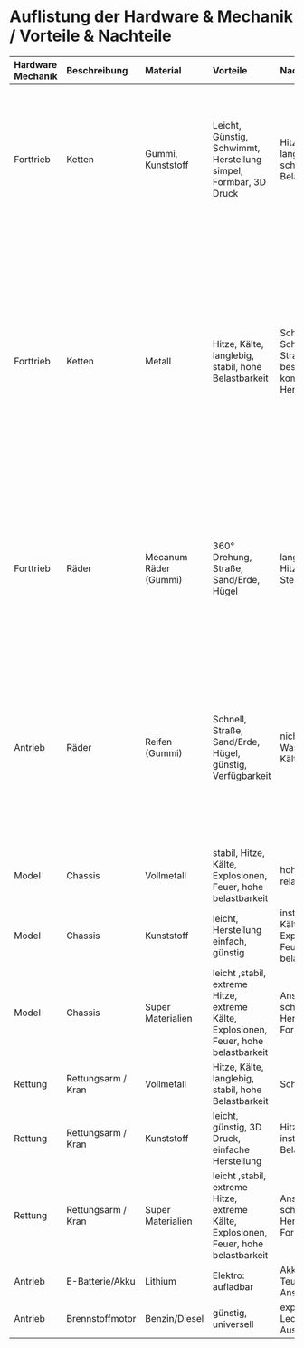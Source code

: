 # Auflistung der Hardware & Mechanik / Vorteile & Nachteile
| Hardware Mechanik| Beschreibung | Material  | Vorteile  | Nachteile | Zusammenfassung |                                                                                                                         
|:-------------------|:-------------|:----------|:----------|:----------|:----------------|
| Forttrieb | Ketten |  Gummi, Kunststoff |  Leicht, Günstig, Schwimmt, Herstellung simpel, Formbar, 3D Druck  | Hitze, Kälte, nicht langlebig, bricht schell, geringe Belastbarkeit | Generell gut für Steigungen und verschiedne Terrains. Jedoch schlecht geeignet für Hitze und Brandsituation da Kunststoffe und Gummistoffe schon bei leichter Hitze schmelzen können. Dadurch kann ein Einseits je nach Betroffenheit nicht korrekt durchgeführt werden.| 
| Forttrieb | Ketten |  Metall | Hitze, Kälte, langlebig, stabil, hohe Belastbarkeit |  Schwer, Teurer, Schwimmt nicht, Straße beschädigen, komplexe Herstellung | Ketten sind generell eher schwer und sperrig. Der große Vorteil: Ein Kettenfahrzeug kann in fast jedem Terrain fahren. Hügel, Geröll und Erde. Auch Hindernisse und Steigungen sind leicht passierbar. Zudem sind die Metallketten für große Temperaturschwankungen geiegnet. Sowohl große Hitze und Kälte und können überwunden werden. Somit wäre ein Kettenfahrzeug auch für Brandsituation eine gute Möglichkeit. Zudem kann ein Kettenfahrzeig sich auf der Stelle drehen und ist von der Fahrtrichtung flexibel.   |
| Forttrieb | Räder  | Mecanum Räder (Gummi) | 360° Drehung, Straße, Sand/Erde, Hügel  |  langsam, Wasser, Hitze, Kälte, Steine   | Mecanumräder sind generell praktisch da sie sich in jede Richtung drehen können. Damit wäre das Fahrzeug sehr flexibel und wendig. Jedoch ist die Beschichtung aus Gummi und somit für Hitze eher ungeeignet. Desweiteren könnte Geröll die Mechanik blockieren und somit den Einsatz frühzeitig beenden.        
| Antrieb | Räder  | Reifen (Gummi)| Schnell, Straße, Sand/Erde, Hügel, günstig, Verfügbarkeit |  nicht drehbar, Wasser, Hitze, Kälte, Steine | Räder bzw. Reifen sind fast überall verfügbar. Die Neubeschaffung bei einer Beschädigung wäre leicht und unkompliziert. Da die Reifen eine Gummibeschichtung sind sie nicht für Hitzesituation geeignet auf Grund des geringen Schmelzpunkt. Zudem haben Reifen nicht den besten Grip und könnten z.B im Sand stecken bleiben. Auch größere Hindernisse können nicht überwunden werden.  |  
| Model   | Chassis| Vollmetall | stabil, Hitze, Kälte, Explosionen, Feuer, hohe belastbarkeit| hohes Gewicht, relativ teuer | Zusammenfassung|
| Model   | Chassis| Kunststoff| leicht, Herstellung einfach, günstig | instabil, Hitze, Kälte, Explosionen, Feuer, keine belastbarkeit| Zusammenfassung|
| Model   | Chassis| Super Materialien | leicht ,stabil, extreme Hitze, extreme Kälte, Explosionen, Feuer, hohe belastbarkeit| Anschaffung schwer, teuer, Herstellung, Forschung | Zusammenfassung|
| Rettung | Rettungsarm / Kran | Vollmetall | Hitze, Kälte, langlebig, stabil, hohe Belastbarkeit |  Schwer, Teurer | Zusammenfassung|
| Rettung | Rettungsarm / Kran | Kunststoff| leicht, günstig, 3D Druck, einfache Herstellung | Hitze, Kälte, instabil, geringe Belastbarkeit | Zusammenfassung|
| Rettung | Rettungsarm / Kran | Super Materialien|leicht ,stabil, extreme Hitze, extreme Kälte, Explosionen, Feuer, hohe belastbarkeit | Anschaffung schwer, teuer, Herstellung, Forschung | Zusammenfassung|
| Antrieb | E-Batterie/Akku | Lithium | Elektro: aufladbar  |  Akkulaufzeit, Teurer in der Anschaffung | Zusammenfassung|
| Antrieb | Brennstoffmotor | Benzin/Diesel | günstig, universell  |  explosionsgefahr, Leck und Auslaufgefahr | Zusammenfassung|
